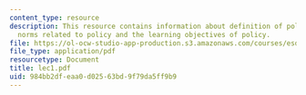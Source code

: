 ```yaml
---
content_type: resource
description: This resource contains information about definition of policy, cultural
  norms related to policy and the learning objectives of policy.
file: https://ol-ocw-studio-app-production.s3.amazonaws.com/courses/esd-10-introduction-to-technology-and-policy-fall-2006/984bb2dfeaa0d02563bd9f79da5ff9b9_lec1.pdf
file_type: application/pdf
resourcetype: Document
title: lec1.pdf
uid: 984bb2df-eaa0-d025-63bd-9f79da5ff9b9
---
```

